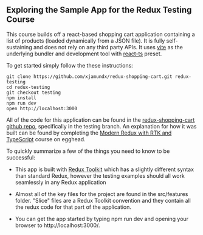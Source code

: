 ## Exploring the Sample App for the Redux Testing Course

This course builds off a react-based shopping cart application containing a list of products (loaded dynamically from a JSON file). It is fully self-sustaining and does not rely on any third party APIs. It uses [vite](https://vitejs.dev/) as the underlying bundler and development tool with [react-ts](https://vitejs.dev/guide/#scaffolding-your-first-vite-project) preset.

To get started simply follow the these instructions:

```
git clone https://github.com/xjamundx/redux-shopping-cart.git redux-testing
cd redux-testing
git checkout testing
npm install
npm run dev
open http://localhost:3000
```

All of the code for this application can be found in the [redux-shopping-cart github repo](https://github.com/xjamundx/redux-shopping-cart/tree/testing), specifically in the testing branch. An explanation for how it was built can be found by completing the [Modern Redux with RTK and TypeScript](https://app.egghead.io/playlists/modern-redux-with-redux-toolkit-rtk-and-typescript-64f243c8) course on egghead.

To quickly summarize a few of the things you need to know to be successful:

- This app is built with [Redux Toolkit](https://redux-toolkit.js.org/) which has a slightly different syntax than standard Redux, however the testing examples should all work seamlessly in any Redux application

- Almost all of the key files for the project are found in the src/features folder. "Slice" files are a Redux Toolkit convention and they contain all the redux code for that part of the application.

- You can get the app started by typing npm run dev and opening your browser to http://localhost:3000/.
